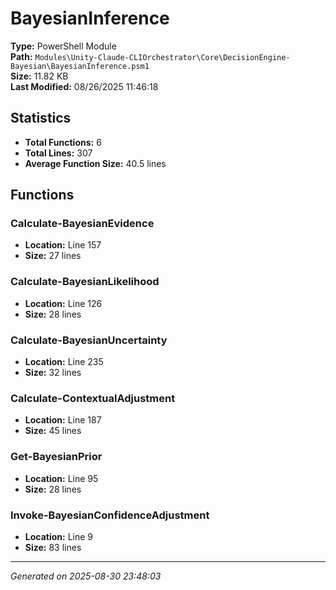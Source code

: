 # BayesianInference

**Type:** PowerShell Module  
**Path:** `Modules\Unity-Claude-CLIOrchestrator\Core\DecisionEngine-Bayesian\BayesianInference.psm1`  
**Size:** 11.82 KB  
**Last Modified:** 08/26/2025 11:46:18  

## Statistics

- **Total Functions:** 6
- **Total Lines:** 307
- **Average Function Size:** 40.5 lines

## Functions


### Calculate-BayesianEvidence

- **Location:** Line 157
- **Size:** 27 lines

 
### Calculate-BayesianLikelihood

- **Location:** Line 126
- **Size:** 28 lines

 
### Calculate-BayesianUncertainty

- **Location:** Line 235
- **Size:** 32 lines

 
### Calculate-ContextualAdjustment

- **Location:** Line 187
- **Size:** 45 lines

 
### Get-BayesianPrior

- **Location:** Line 95
- **Size:** 28 lines

 
### Invoke-BayesianConfidenceAdjustment

- **Location:** Line 9
- **Size:** 83 lines



---
*Generated on 2025-08-30 23:48:03*
